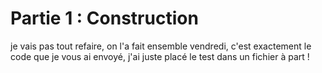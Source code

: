 # Partie 1 : Construction

je vais pas tout refaire, on l'a fait ensemble vendredi, c'est exactement le code que je vous ai envoyé, j'ai juste placé le test dans un fichier à part !